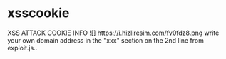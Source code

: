 # xsscookie
XSS ATTACK COOKIE INFO
![] https://i.hizliresim.com/fv0fdz8.png
write your own domain address in the "xxx" section on the 2nd line from exploit.js..
